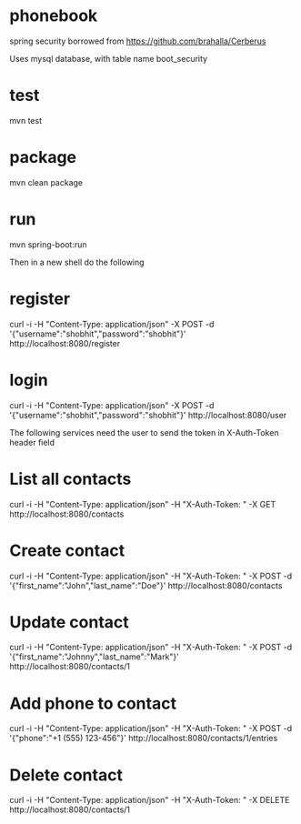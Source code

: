 # phonebook

spring security borrowed from https://github.com/brahalla/Cerberus

Uses mysql database, with table name boot_security

# test
mvn test

# package
mvn clean package

# run
mvn spring-boot:run

Then in a new shell do the following

# register
curl -i -H "Content-Type: application/json" -X POST -d '{"username":"shobhit","password":"shobhit"}' http://localhost:8080/register

# login
curl -i -H "Content-Type: application/json" -X POST -d '{"username":"shobhit","password":"shobhit"}' http://localhost:8080/user


The following services need the user to send the token in X-Auth-Token header field

# List all contacts
curl -i -H "Content-Type: application/json" -H "X-Auth-Token: " -X GET http://localhost:8080/contacts

# Create contact
curl -i -H "Content-Type: application/json" -H "X-Auth-Token: " -X POST -d '{"first_name":"John","last_name":"Doe"}' http://localhost:8080/contacts

# Update contact
curl -i -H "Content-Type: application/json" -H "X-Auth-Token: " -X POST -d '{"first_name":"Johnny","last_name":"Mark"}' http://localhost:8080/contacts/1

# Add phone to contact
curl -i -H "Content-Type: application/json" -H "X-Auth-Token: " -X POST -d '{"phone":"+1 (555) 123-456"}' http://localhost:8080/contacts/1/entries

# Delete contact
curl -i -H "Content-Type: application/json" -H "X-Auth-Token: " -X DELETE http://localhost:8080/contacts/1